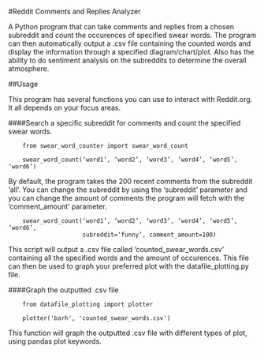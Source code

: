 #Reddit Comments and Replies Analyzer 

A Python program that can take comments and replies from a chosen subreddit and count the occurences of specified swear words. The program can then automatically output a .csv file containing the counted words and display the information through a specified diagram/chart/plot.
Also has the ability to do sentiment analysis on the subreddits to determine the overall atmosphere.

##Usage

This program has several functions you can use to interact with Reddit.org. It all depends on your focus areas.

####Search a specific subreddit for comments and count the specified swear words.

		from swear_word_counter import swear_word_count

		swear_word_count(‘word1’, ‘word2’, ‘word3’, ‘word4’, ‘word5’, ‘word6’)

By default, the program takes the 200 recent comments from the subreddit ‘all’. You can change the subreddit by using the ‘subreddit’ parameter and you can change the amount of comments the program will fetch with the ‘comment_amount’ parameter.

		swear_word_count(‘word1’, ‘word2’, ‘word3’, ‘word4’, ‘word5’, ‘word6’,
						 subreddit=‘funny’, comment_amount=100)

This script will output a .csv file called ‘counted_swear_words.csv’ containing all the specified words and the amount of occurences. This file can then be used to graph your preferred plot with the datafile_plotting.py file.

####Graph the outputted .csv file

		from datafile_plotting import plotter

		plotter('barh', 'counted_swear_words.csv')

This function will graph the outputted .csv file with different types of plot, using pandas plot keywords.
